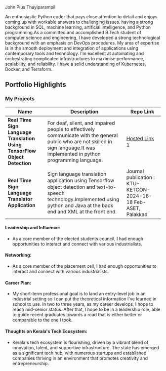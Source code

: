 John Pius Thayiparampil

An enthusiastic Python coder that pays close attention to detail and enjoys coming up with workable answers to challenging issues. having a strong background in SQL, machine learning, artificial intelligence, and Python programming.As a committed and accomplished B.Tech student of computer science and engineering, I have developed a strong technological background with an emphasis on DevOps procedures. My area of expertise is in the smooth deployment and integration of applications using contemporary tools and technology. I'm excellent at automating and orchestrating complicated infrastructures to maximise performance, scalability, and reliability. I have a solid understanding of Kubernetes, Docker, and Terraform.


## Portfolio Highlights

### My Projects

| Name                                                                                           | Description                                                                                                                                                                     | Repo Link                                                                    |
|------------------------------------------------------------------------------------------------|---------------------------------------------------------------------------------------------------------------------------------------------------------------------------------|------------------------------------------------------------------------------|
| **Real Time Sign Language Translation Using TensorFlow Object Detection**                      |For deaf, silent, and impaired people to effectively communicate with the general public who are not skilled in sign language.It was implemented in python programming language. | [Hosted Link 1](https://www.irjet.net/archives/V10/i7/IRJET-V10I7127.pdf)    | 
| **Real Time Sign Language Translator Application**                                             |Sign language translation application using Tensorﬂow object detection and text-to-speech technology.Implemented using python and Java at the back end and XML at the front end. | Journal publication : KTU-KETCON-2024-16-18 Feb-ASET, Palakkad               |

#### Leadership and Influence:

- As a core member of the  elected students council, I had enough opportunities to interact and connect with various industrialists.


#### Networking:

- As a core member of the placement cell, I had enough opportunities to interact and connect with various industrialists.

#### Career Plan:

- My short-term professional goal is to land an entry-level job in an industrial setting so I can put the theoretical information I've learned in school to use. In two to three years, as my career develops, I hope to reach mid-senior status. After that, I hope to be in a leadership role, able to guide recent graduates towards a road that is either better or comparable to the one I took.


#### Thoughts on Kerala's Tech Ecosystem:

- Kerala's tech ecosystem is flourishing, driven by a vibrant blend of innovation, talent, and supportive infrastructure. The state has emerged as a significant tech hub, with numerous startups and established companies thriving in an environment that promotes creativity and entrepreneurship. 

